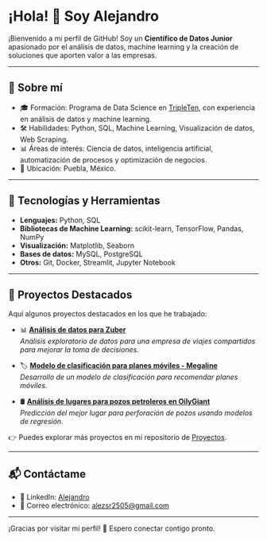 # ¡Hola! 👋 Soy Alejandro

¡Bienvenido a mi perfil de GitHub! Soy un **Científico de Datos Junior** apasionado por el análisis de datos, machine learning y la creación de soluciones que aporten valor a las empresas.

---

## 🚀 Sobre mí
- 🎓 Formación: Programa de Data Science en [TripleTen](https://www.tripleten.com/), con experiencia en análisis de datos y machine learning.
- 🛠️ Habilidades: Python, SQL, Machine Learning, Visualización de datos, Web Scraping.
- 📊 Áreas de interés: Ciencia de datos, inteligencia artificial, automatización de procesos y optimización de negocios.
- 📍 Ubicación: Puebla, México.

---

## 🔨 Tecnologías y Herramientas
- **Lenguajes:** Python, SQL
- **Bibliotecas de Machine Learning:** scikit-learn, TensorFlow, Pandas, NumPy
- **Visualización:** Matplotlib, Seaborn
- **Bases de datos:** MySQL, PostgreSQL
- **Otros:** Git, Docker, Streamlit, Jupyter Notebook

---

## 📂 Proyectos Destacados

Aquí algunos proyectos destacados en los que he trabajado:

- 📊 **[Análisis de datos para Zuber](https://github.com/Aleewo/Proyectos/tree/main/Sprint_8_Proyecto_Zuber)**  
  _Análisis exploratorio de datos para una empresa de viajes compartidos para mejorar la toma de decisiones._

- 🏷 **[Modelo de clasificación para planes móviles - Megaline](https://github.com/Aleewo/Proyectos/tree/main/Sprint_9_Modelo_Megaline)**  
  _Desarrollo de un modelo de clasificación para recomendar planes móviles._

- 🛢 **[Análisis de lugares para pozos petroleros en OilyGiant](https://github.com/Aleewo/Proyectos/tree/main/Sprint_11_Análisis_OilyGiant)**  
  _Predicción del mejor lugar para perforación de pozos usando modelos de regresión._

👉 Puedes explorar más proyectos en mi repositorio de [Proyectos](https://github.com/Aleewo/Proyectos).

---

## 📬 Contáctame

- 💼 LinkedIn: [Alejandro](www.linkedin.com/in/alejandro-salazar-ramírez-24674b325)
- 📧 Correo electrónico: alezsr2505@gmail.com

---

¡Gracias por visitar mi perfil! 🚀 Espero conectar contigo pronto.
